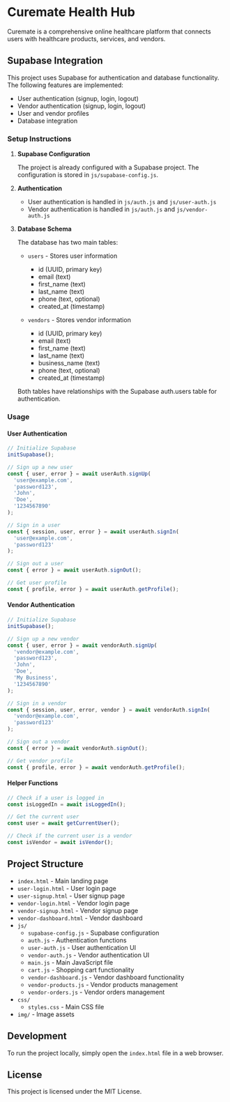 # Curemate Health Hub

Curemate is a comprehensive online healthcare platform that connects users with healthcare products, services, and vendors.

## Supabase Integration

This project uses Supabase for authentication and database functionality. The following features are implemented:

- User authentication (signup, login, logout)
- Vendor authentication (signup, login, logout)
- User and vendor profiles
- Database integration

### Setup Instructions

1. **Supabase Configuration**

   The project is already configured with a Supabase project. The configuration is stored in `js/supabase-config.js`.

2. **Authentication**

   - User authentication is handled in `js/auth.js` and `js/user-auth.js`
   - Vendor authentication is handled in `js/auth.js` and `js/vendor-auth.js`

3. **Database Schema**

   The database has two main tables:
   
   - `users` - Stores user information
     - id (UUID, primary key)
     - email (text)
     - first_name (text)
     - last_name (text)
     - phone (text, optional)
     - created_at (timestamp)
   
   - `vendors` - Stores vendor information
     - id (UUID, primary key)
     - email (text)
     - first_name (text)
     - last_name (text)
     - business_name (text)
     - phone (text, optional)
     - created_at (timestamp)

   Both tables have relationships with the Supabase auth.users table for authentication.

### Usage

#### User Authentication

```javascript
// Initialize Supabase
initSupabase();

// Sign up a new user
const { user, error } = await userAuth.signUp(
  'user@example.com',
  'password123',
  'John',
  'Doe',
  '1234567890'
);

// Sign in a user
const { session, user, error } = await userAuth.signIn(
  'user@example.com',
  'password123'
);

// Sign out a user
const { error } = await userAuth.signOut();

// Get user profile
const { profile, error } = await userAuth.getProfile();
```

#### Vendor Authentication

```javascript
// Initialize Supabase
initSupabase();

// Sign up a new vendor
const { user, error } = await vendorAuth.signUp(
  'vendor@example.com',
  'password123',
  'John',
  'Doe',
  'My Business',
  '1234567890'
);

// Sign in a vendor
const { session, user, error, vendor } = await vendorAuth.signIn(
  'vendor@example.com',
  'password123'
);

// Sign out a vendor
const { error } = await vendorAuth.signOut();

// Get vendor profile
const { profile, error } = await vendorAuth.getProfile();
```

#### Helper Functions

```javascript
// Check if a user is logged in
const isLoggedIn = await isLoggedIn();

// Get the current user
const user = await getCurrentUser();

// Check if the current user is a vendor
const isVendor = await isVendor();
```

## Project Structure

- `index.html` - Main landing page
- `user-login.html` - User login page
- `user-signup.html` - User signup page
- `vendor-login.html` - Vendor login page
- `vendor-signup.html` - Vendor signup page
- `vendor-dashboard.html` - Vendor dashboard
- `js/`
  - `supabase-config.js` - Supabase configuration
  - `auth.js` - Authentication functions
  - `user-auth.js` - User authentication UI
  - `vendor-auth.js` - Vendor authentication UI
  - `main.js` - Main JavaScript file
  - `cart.js` - Shopping cart functionality
  - `vendor-dashboard.js` - Vendor dashboard functionality
  - `vendor-products.js` - Vendor products management
  - `vendor-orders.js` - Vendor orders management
- `css/`
  - `styles.css` - Main CSS file
- `img/` - Image assets

## Development

To run the project locally, simply open the `index.html` file in a web browser.

## License

This project is licensed under the MIT License.